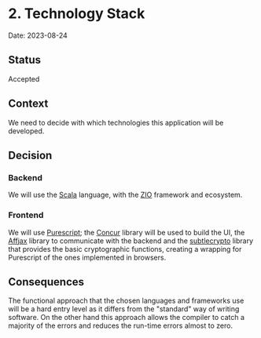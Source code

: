 # 2. Technology Stack

Date: 2023-08-24

## Status

Accepted

## Context

We need to decide with which technologies this application will be developed. 
<!-- With the old code base of Clipperz being very hard to work with, we want to use tools that will allow the code to be tidy and manageable -->

## Decision

### Backend

We will use the [Scala](https://www.scala-lang.org) language, with the [ZIO](https://zio.dev) framework and ecosystem.

### Frontend

We will use [Purescript](https://www.purescript.org); the [Concur](https://github.com/purescript-concur) library will be used to build the UI, the [Affjax](https://github.com/purescript-contrib/purescript-affjax) library to communicate with the backend and the [subtlecrypto](https://github.com/clipperz/purescript-subtlecrypto/tree/clipperz) library that provides the basic cryptographic functions, creating a wrapping for Purescript of the ones implemented in browsers.

## Consequences

The functional approach that the chosen languages and frameworks use will be a hard entry level as it differs from the "standard" way of writing software. On the other hand this approach allows the compiler to catch a majority of the errors and reduces the run-time errors almost to zero.
